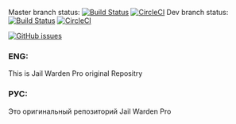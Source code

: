 Master branch status:
[![Build Status](https://travis-ci.org/TiBarification/Jail-Warden-Pro.svg?branch=master)](https://travis-ci.org/TiBarification/Jail-Warden-Pro)
[![CircleCI](https://circleci.com/gh/TiBarification/Jail-Warden-Pro/tree/master.svg?style=svg)](https://circleci.com/gh/TiBarification/Jail-Warden-Pro/tree/master)
Dev branch status:
[![Build Status](https://travis-ci.org/TiBarification/Jail-Warden-Pro.svg?branch=dev)](https://travis-ci.org/TiBarification/Jail-Warden-Pro)
[![CircleCI](https://circleci.com/gh/TiBarification/Jail-Warden-Pro/tree/dev.svg?style=svg)](https://circleci.com/gh/TiBarification/Jail-Warden-Pro/tree/dev)

[![GitHub issues](https://img.shields.io/github/issues/TiBarification/Jail-Warden-Pro.svg?style=flat-square)](https://github.com/TiBarification/Jail-Warden-Pro/issues)
### ENG: ###
This is Jail Warden Pro original Repositry
### РУС: ###
Это оригинальный репозиторий Jail Warden Pro